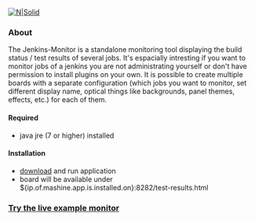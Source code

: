 [![N|Solid](https://api.travis-ci.org/christian-draeger/jenkins-monitor.svg?branch=master)](https://travis-ci.org/christian-draeger/jenkins-monitor)

### About
The Jenkins-Monitor is a standalone monitoring tool displaying the build status / test results of several jobs.
It's espacially intresting if you want to monitor jobs of a jenkins you are not administrating yourself or don't have permission to install plugins on your own.
It is possible to create multiple boards with a separate configuration (which jobs you want to monitor, set different display name, optical things like backgrounds, panel themes, effects, etc.) for each of them.

#### Required
* java jre (7 or higher) installed

#### Installation
* [download](https://github.com/christian-draeger/jenkins-monitor/releases) and run application
* board will be available under ${ip.of.mashine.app.is.installed.on}:8282/test-results.html

### [Try the live example monitor](https://christian-draeger.github.io/jenkins-monitor/)
